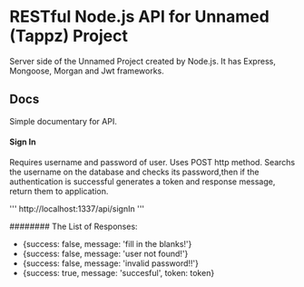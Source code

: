 # RESTful Node.js API for Unnamed (Tappz) Project
Server side of the Unnamed Project created by Node.js. It has Express, Mongoose, Morgan and Jwt frameworks.


## Docs

Simple documentary for API.

#### Sign In

Requires username and password of user. Uses POST http method. Searchs the username on the database and checks its password,then if the authentication is successful generates a token and response message, return them to application.

'''
http://localhost:1337/api/signIn
'''

######## The List of Responses:
- {success: false, message: 'fill in the blanks!'}
- {success: false, message: 'user not found!'}
- {success: false, message: 'invalid password!!'}
- {success: true, message: 'succesful', token: token}
